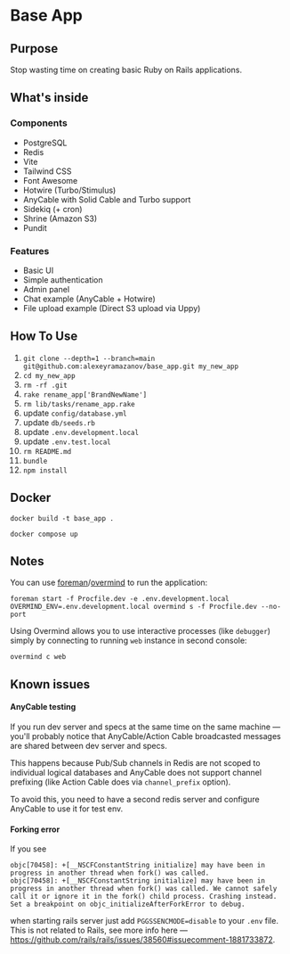 # Base App

## Purpose

Stop wasting time on creating basic Ruby on Rails applications.

## What's inside

### Components

* PostgreSQL
* Redis
* Vite
* Tailwind CSS
* Font Awesome
* Hotwire (Turbo/Stimulus)
* AnyCable with Solid Cable and Turbo support
* Sidekiq (+ cron)
* Shrine (Amazon S3)
* Pundit

### Features

* Basic UI
* Simple authentication
* Admin panel
* Chat example (AnyCable + Hotwire) 
* File upload example (Direct S3 upload via Uppy)

## How To Use

1. `git clone --depth=1 --branch=main git@github.com:alexeyramazanov/base_app.git my_new_app`
2. `cd my_new_app`
3. `rm -rf .git`
4. `rake rename_app['BrandNewName']`
5. `rm lib/tasks/rename_app.rake`
6. update `config/database.yml`
7. update `db/seeds.rb`
8. update `.env.development.local`
9. update `.env.test.local`
10. `rm README.md`
11. `bundle`
12. `npm install`

## Docker

`docker build -t base_app .`

`docker compose up`

## Notes

You can use [foreman](https://github.com/ddollar/foreman)/[overmind](https://github.com/DarthSim/overmind) to run the application:

```shell
foreman start -f Procfile.dev -e .env.development.local
OVERMIND_ENV=.env.development.local overmind s -f Procfile.dev --no-port
```

Using Overmind allows you to use interactive processes (like `debugger`) simply by connecting to running `web` instance in second console:

```shell
overmind c web
```

## Known issues

#### AnyCable testing

If you run dev server and specs at the same time on the same machine — you'll probably notice that AnyCable/Action Cable broadcasted messages are shared between dev server and specs.

This happens because Pub/Sub channels in Redis are not scoped to individual logical databases and AnyCable does not support channel prefixing (like Action Cable does via `channel_prefix` option).

To avoid this, you need to have a second redis server and configure AnyCable to use it for test env.

#### Forking error

If you see

```
objc[70458]: +[__NSCFConstantString initialize] may have been in progress in another thread when fork() was called.
objc[70458]: +[__NSCFConstantString initialize] may have been in progress in another thread when fork() was called. We cannot safely call it or ignore it in the fork() child process. Crashing instead. Set a breakpoint on objc_initializeAfterForkError to debug.
```

when starting rails server just add `PGGSSENCMODE=disable` to your `.env` file. This is not related to Rails, see more info here — https://github.com/rails/rails/issues/38560#issuecomment-1881733872.

